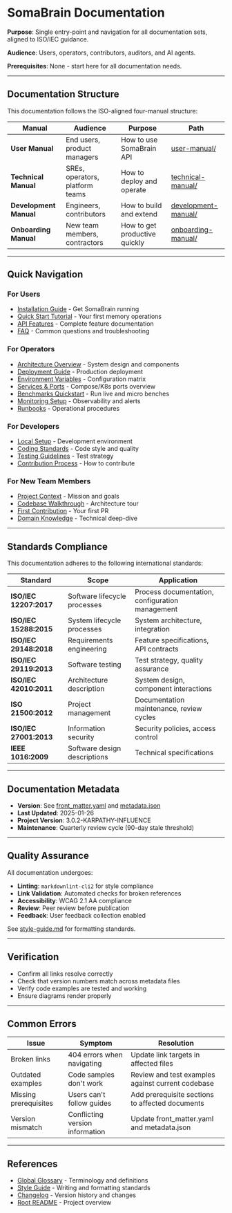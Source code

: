 # SomaBrain Documentation

**Purpose**: Single entry-point and navigation for all documentation sets, aligned to ISO/IEC guidance.

**Audience**: Users, operators, contributors, auditors, and AI agents.

**Prerequisites**: None - start here for all documentation needs.

---

## Documentation Structure

This documentation follows the ISO-aligned four-manual structure:

| Manual | Audience | Purpose | Path |
|--------|----------|---------|------|
| **User Manual** | End users, product managers | How to use SomaBrain API | [user-manual/](user-manual/index.md) |
| **Technical Manual** | SREs, operators, platform teams | How to deploy and operate | [technical-manual/](technical-manual/index.md) |
| **Development Manual** | Engineers, contributors | How to build and extend | [development-manual/](development-manual/index.md) |
| **Onboarding Manual** | New team members, contractors | How to get productive quickly | [onboarding-manual/](onboarding-manual/index.md) |

---

## Quick Navigation

### For Users
- [Installation Guide](user-manual/installation.md) - Get SomaBrain running
- [Quick Start Tutorial](user-manual/quick-start-tutorial.md) - Your first memory operations
- [API Features](user-manual/features/) - Complete feature documentation
- [FAQ](user-manual/faq.md) - Common questions and troubleshooting

### For Operators
- [Architecture Overview](technical-manual/architecture.md) - System design and components
- [Deployment Guide](technical-manual/deployment.md) - Production deployment
- [Environment Variables](technical-manual/environment-variables.md) - Configuration matrix
- [Services & Ports](technical-manual/services-and-ports.md) - Compose/K8s ports overview
- [Benchmarks Quickstart](technical-manual/benchmarks-quickstart.md) - Run live and micro benches
- [Monitoring Setup](technical-manual/monitoring.md) - Observability and alerts
- [Runbooks](technical-manual/runbooks/) - Operational procedures

### For Developers
- [Local Setup](development-manual/local-setup.md) - Development environment
- [Coding Standards](development-manual/coding-standards.md) - Code style and quality
- [Testing Guidelines](development-manual/testing-guidelines.md) - Test strategy
- [Contribution Process](development-manual/contribution-process.md) - How to contribute

### For New Team Members
- [Project Context](onboarding-manual/project-context.md) - Mission and goals
- [Codebase Walkthrough](onboarding-manual/codebase-walkthrough.md) - Architecture tour
- [First Contribution](onboarding-manual/first-contribution.md) - Your first PR
- [Domain Knowledge](onboarding-manual/domain-knowledge.md) - Technical deep-dive

---

## Standards Compliance

This documentation adheres to the following international standards:

| Standard | Scope | Application |
|----------|-------|-------------|
| **ISO/IEC 12207:2017** | Software lifecycle processes | Process documentation, configuration management |
| **ISO/IEC 15288:2015** | System lifecycle processes | System architecture, integration |
| **ISO/IEC 29148:2018** | Requirements engineering | Feature specifications, API contracts |
| **ISO/IEC 29119:2013** | Software testing | Test strategy, quality assurance |
| **ISO/IEC 42010:2011** | Architecture description | System design, component interactions |
| **ISO 21500:2012** | Project management | Documentation maintenance, review cycles |
| **ISO/IEC 27001:2013** | Information security | Security policies, access control |
| **IEEE 1016:2009** | Software design descriptions | Technical specifications |

---

## Documentation Metadata

- **Version**: See [front_matter.yaml](front_matter.yaml) and [metadata.json](metadata.json)
- **Last Updated**: 2025-01-26
- **Project Version**: 3.0.2-KARPATHY-INFLUENCE
- **Maintenance**: Quarterly review cycle (90-day stale threshold)

---

## Quality Assurance

All documentation undergoes:

- **Linting**: `markdownlint-cli2` for style compliance
- **Link Validation**: Automated checks for broken references
- **Accessibility**: WCAG 2.1 AA compliance
- **Review**: Peer review before publication
- **Feedback**: User feedback collection enabled

See [style-guide.md](style-guide.md) for formatting standards.

---

## Verification

- Confirm all links resolve correctly
- Check that version numbers match across metadata files
- Verify code examples are tested and working
- Ensure diagrams render properly

---

## Common Errors

| Issue | Symptom | Resolution |
|-------|---------|------------|
| Broken links | 404 errors when navigating | Update link targets in affected files |
| Outdated examples | Code samples don't work | Review and test examples against current codebase |
| Missing prerequisites | Users can't follow guides | Add prerequisite sections to affected documents |
| Version mismatch | Conflicting version information | Update front_matter.yaml and metadata.json |

---

## References

- [Global Glossary](glossary.md) - Terminology and definitions
- [Style Guide](style-guide.md) - Writing and formatting standards
- [Changelog](changelog.md) - Version history and changes
- [Root README](../README.md) - Project overview
